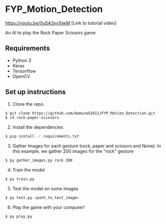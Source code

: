 # FYP_Motion_Detection

https://youtu.be/0uSA3xyXlwM [Link to tutorial video]

An AI to play the Rock Paper Scissors game

## Requirements
- Python 3
- Keras
- Tensorflow
- OpenCV

## Set up instructions
1. Clone the repo.
```sh
$ git clone https://github.com/Aaminah2611/FYP_Motion_Detection.git
$ cd rock-paper-scissors
```

2. Install the dependencies
```sh
$ pip install -r requirements.txt
```

3. Gather Images for each gesture (rock, paper and scissors and None):
In this example, we gather 200 images for the "rock" gesture
```sh
$ py gather_images.py rock 200
```

4. Train the model
```sh
$ py train.py
```

5. Test the model on some images
```sh
$ py test.py <path_to_test_image>
```

6. Play the game with your computer!
```sh
$ py play.py
```


